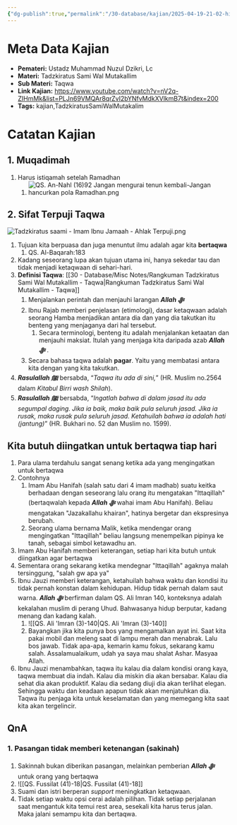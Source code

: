 ```yaml
---
{"dg-publish":true,"permalink":"/30-database/kajian/2025-04-19-21-02-hidup-itu-tidak-satu-warna/","tags":["kajian","TadzkiratusSamiWalMutakalim"]}
---
```


  
 
# Meta Data Kajian 
<div><ul class="dataview list-view-ul"><li><span><strong>Pemateri:</strong> Ustadz Muhammad Nuzul Dzikri, Lc</span></li><li><span><strong>Materi:</strong> Tadzkiratus Sami Wal Mutakallim</span></li><li><span><strong>Sub Materi:</strong> Taqwa</span></li><li><span><strong>Link Kajian:</strong> <a rel="noopener nofollow" class="external-link" href="https://www.youtube.com/watch?v=nV2q-ZIHmMk&amp;list=PLJn69VMQAr8qrZvI2bYNfvMdkXVlkmB7t&amp;index=200" target="_blank">https://www.youtube.com/watch?v=nV2q-ZIHmMk&amp;list=PLJn69VMQAr8qrZvI2bYNfvMdkXVlkmB7t&amp;index=200</a></span></li><li><span><strong>Tags:</strong> kajian,TadzkiratusSamiWalMutakalim</span></li></ul></div>

# Catatan Kajian
## 1. Muqadimah
1. Harus istiqamah setelah Ramadhan
	1. ![QS. An-Nahl (16)92 Jangan mengurai tenun kembali-Jangan hancurkan pola Ramadhan.png](/img/user/40%20-%20Obsidian/Assets/QS.%20An-Nahl%20(16)92%20Jangan%20mengurai%20tenun%20kembali-Jangan%20hancurkan%20pola%20Ramadhan.png)
## 2. Sifat Terpuji Taqwa
![Tadzkiratus saami - Imam Ibnu Jamaah - Ahlak Terpuji.png](/img/user/40%20-%20Obsidian/Assets/Tadzkiratus%20saami%20-%20Imam%20Ibnu%20Jamaah%20-%20Ahlak%20Terpuji.png)
1. Tujuan kita berpuasa dan juga menuntut ilmu adalah agar kita **bertaqwa**
	1. QS. Al-Baqarah:183
2. Kadang seseorang lupa akan tujuan utama ini, hanya sekedar tau dan tidak menjadi ketaqwaan di sehari-hari.
3. **Definisi Taqwa**: [[30 - Database/Misc Notes/Rangkuman Tadzkiratus Sami Wal Mutakallim - Taqwa\|Rangkuman Tadzkiratus Sami Wal Mutakallim - Taqwa]]
	1. Menjalankan perintah dan menjauhi larangan ***Allah ﷻ*** 
	2. Ibnu Rajab memberi penjelasan (etimologi), dasar ketaqwaan adalah seorang Hamba menjadikan antara dia dan yang dia takutkan itu benteng yang menjaganya dari hal tersebut. 
		1. Secara terminologi, benteng itu adalah menjalankan ketaatan dan menjauhi maksiat. Itulah yang menjaga kita daripada azab ***Allah ﷻ*** .
	3. Secara bahasa taqwa adalah **pagar**. Yaitu yang membatasi antara kita dengan yang kita takutkan.
4. ***Rasulallah ﷺ***  bersabda, “_Taqwa itu ada di sini,_” (HR. Muslim no.2564 dalam _Kitabul Birri wash Shilah_). 
5. ***Rasulallah ﷺ***  bersabda, “_Ingatlah bahwa di dalam jasad itu ada segumpal daging. Jika ia baik, maka baik pula seluruh jasad. Jika ia rusak, maka rusak pula seluruh jasad. Ketahuilah bahwa ia adalah hati (jantung)_” (HR. Bukhari no. 52 dan Muslim no. 1599). 

## Kita butuh diingatkan untuk bertaqwa tiap hari
1. Para ulama terdahulu sangat senang ketika ada yang mengingatkan untuk bertaqwa
2. Contohnya 
	1. Imam Abu Hanifah (salah satu dari 4 imam madhab) suatu keitka berhadaan dengan seseorang lalu orang itu mengatakan "Ittaqillah" (bertaqwalah kepada ***Allah ﷻ*** wahai imam Abu Hanifah). Beliau mengatakan "Jazakallahu khairan", hatinya bergetar dan ekspresinya berubah.
	2. Seorang ulama bernama Malik, ketika mendengar orang mengingatkan "Ittaqillah" beliau langsung menempelkan pipinya ke tanah, sebagai simbol ketawadhu an.
3. Imam Abu Hanifah memberi keterangan, setiap hari kita butuh untuk diingatkan agar bertaqwa
4. Sementara orang sekarang ketika mendegnar "Ittaqillah" agaknya malah tersinggung, "salah gw apa ya"
5. Ibnu Jauzi memberi keterangan, ketahuilah bahwa waktu dan kondisi itu tidak pernah konstan dalam kehidupan. Hidup tidak pernah dalam saut warna. ***Allah ﷻ*** berfirman dalam QS. Ali Imran 140, konteksnya adalah kekalahan muslim di perang Uhud. Bahwasanya hidup berputar, kadang menang dan kadang kalah. 
	1. ![[QS. Ali 'Imran (3)-140\|QS. Ali 'Imran (3)-140]]
	2. Bayangkan jika kita punya bos yang mengamalkan ayat ini. Saat kita pakai mobil dan meleng saat di lampu merah dan menabrak. Lalu bos jawab. Tidak apa-apa, kemarin kamu fokus, sekarang kamu salah. Assalamualaikum, udah ya saya mau shalat Ashar. Masyaa Allah.
6. Ibnu Jauzi menambahkan, taqwa itu kalau dia dalam kondisi orang kaya, taqwa membuat dia indah. Kalau dia miskin dia akan bersabar. Kalau dia sehat dia akan produktif. Kalau dia sedang diuji dia akan terlihat elegan. Sehingga waktu dan keadaan apapun tidak akan menjatuhkan dia. Taqwa itu penjaga kita untuk keselamatan dan yang memegang kita saat kita akan tergelincir.


## QnA
### 1. Pasangan tidak memberi ketenangan (sakinah)
1. Sakinnah bukan diberikan pasangan, melainkan pemberian ***Allah ﷻ*** untuk orang yang bertaqwa
2. ![[QS. Fussilat (41)-18\|QS. Fussilat (41)-18]]
3. Suami dan istri berperan *support* meningkatkan ketaqwaan.
4. Tidak setiap waktu opsi cerai adalah pilihan. Tidak setiap perjalanan saat mengantuk kita temui rest area, sesekali kita harus terus jalan. Maka jalani semampu kita dan bertaqwa.
 
 
